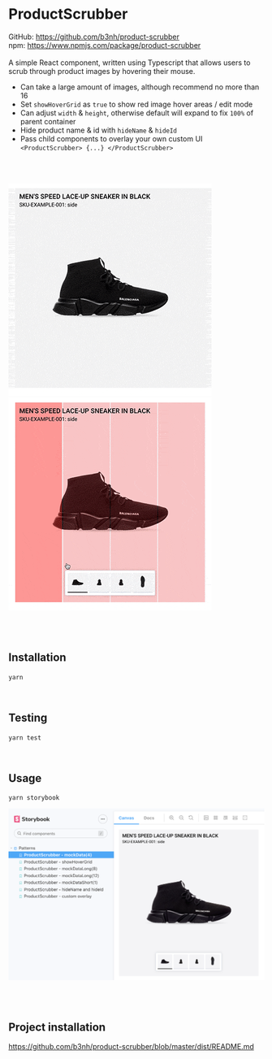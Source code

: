 # ProductScrubber

GitHub: https://github.com/b3nh/product-scrubber
<br />
npm: https://www.npmjs.com/package/product-scrubber
<br /><br />
A simple React component, written using Typescript that allows users to scrub through product images by hovering their mouse.

- Can take a large amount of images, although recommend no more than 16
- Set `showHoverGrid` as `true` to show red image hover areas / edit mode
- Can adjust `width` &amp; `height`, otherwise default will expand to fix `100%` of parent container
- Hide product name &amp; id with `hideName` &amp; `hideId`
- Pass child components to overlay your own custom UI `<ProductScrubber> {...} </ProductScrubber>`

<br /><br />

<div style='display: inline'>
  <img src='https://github.com/b3nh/product-scrubber/blob/master/src/stories/assets/example.gif?raw=true'>
</div>

<div style='display: inline'>
  <img src='https://github.com/b3nh/product-scrubber/blob/master/src/stories/assets/example-grid.gif?raw=true'>
</div>

<br /><br />

## Installation

```
yarn
```

<br />

## Testing

```
yarn test
```

<br />

## Usage

```
yarn storybook
```

<div style='display: inline'>
  <img src='https://github.com/b3nh/product-scrubber/blob/master/src/stories/assets/storybook.png?raw=true'>
</div>

<br /><br />

## Project installation

https://github.com/b3nh/product-scrubber/blob/master/dist/README.md
